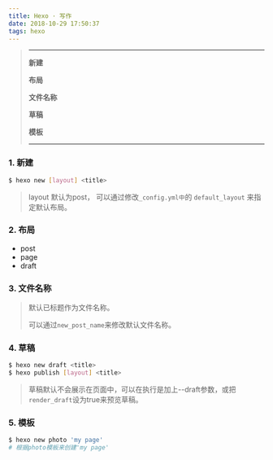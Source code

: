 ```yaml
---
title: Hexo · 写作
date: 2018-10-29 17:50:37
tags: hexo
---
```


> ---
>
> **新建**
>
> **布局**
>
> **文件名称**
>
> **草稿**
>
> **模板**
> 
> ---
<!-- more -->


### 1. 新建

```bash
$ hexo new [layout] <title>
```

> layout 默认为post， 可以通过修改`_config.yml中`的 `default_layout` 来指定默认布局。

### 2. 布局

- post
- page
- draft

### 3. 文件名称

> 默认已标题作为文件名称。
>
> 可以通过`new_post_name`来修改默认文件名称。

### 4. 草稿

```bash
$ hexo new draft <title>
$ hexo publish [layout] <title>
```

> 草稿默认不会展示在页面中，可以在执行是加上--draft参数，或把`render_draft`设为true来预览草稿。

### 5. 模板

```bash
$ hexo new photo 'my page'
# 根据photo模板来创建'my page'
```

